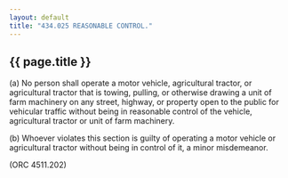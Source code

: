 ```yaml
---
layout: default 
title: "434.025 REASONABLE CONTROL."
---
```


{{ page.title }}
----------------

​(a) No person shall operate a motor vehicle, agricultural tractor, or
agricultural tractor that is towing, pulling, or otherwise drawing a
unit of farm machinery on any street, highway, or property open to the
public for vehicular traffic without being in reasonable control of the
vehicle, agricultural tractor or unit of farm machinery.

​(b) Whoever violates this section is guilty of operating a motor
vehicle or agricultural tractor without being in control of it, a minor
misdemeanor.

(ORC 4511.202)
